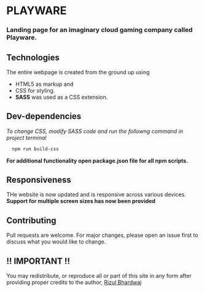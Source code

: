 # PLAYWARE

### Landing page for an imaginary cloud gaming company called Playware.

## Technologies

The entire webpage is created from the ground up using 
- HTML5 as markup and 
- CSS for styling. 
- **SASS** was used as a CSS extension. 

## Dev-dependencies
*To change CSS, modify SASS code and run the followng command in project terminal*
```bash
  npm run build-css
```
**For additional functionality open package.json file for all npm scripts.**


## Responsiveness
THe website is now updated and is responsive across various devices.
**Support for multiple screen sizes has now been provided**


## Contributing
Pull requests are welcome. For major changes, please open an issue first to discuss what you would like to change.


## !! IMPORTANT !!
You may redistribute, or reproduce all or part of this site in any form after 
providing proper credits to the author, [Rizul Bhardwaj](https://www.linkedin.com/in/rizul)

